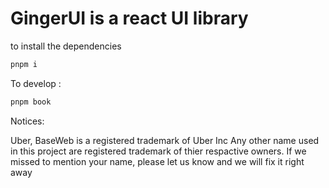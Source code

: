 # GingerUI is a react UI library


to install the dependencies
```sh
pnpm i
```
To develop : 
```sh
pnpm book
```

Notices: 

Uber, BaseWeb is a registered trademark of Uber Inc
Any other name used in this project are registered trademark of thier respactive owners. If we missed to mention your name, please let us know and we will fix it right away

